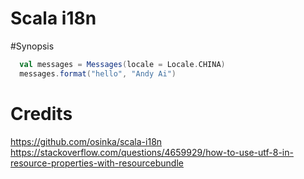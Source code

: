 Scala i18n
==================

#Synopsis

```scala
  val messages = Messages(locale = Locale.CHINA)
  messages.format("hello", "Andy Ai")
```

# Credits

https://github.com/osinka/scala-i18n
https://stackoverflow.com/questions/4659929/how-to-use-utf-8-in-resource-properties-with-resourcebundle